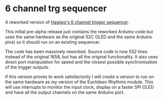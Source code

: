# 6 channel trg sequencer
A reworked version of [Hagiwo's 6 channel trigger sequencer](https://note.com/solder_state/n/n17c69afd484d).

This initial pre-alpha release just contains the reworked Arduino code but uses the same hardware as the original (I2C OLED and the same Arduino pins) so it should run
on an existing sequencer.

The code has been massively reworked. Source code is now 552 lines instead of the original 1658, but has all the original functionality. It also uses direct
port manipulation for speed and the closest possible synchronisation of the trigger outputs.

If this version proves to work satisfactorily I will create a version to run on the same hardware as my version of the Euclidean Rhythms module. This will
use interrupts to monitor the input clock, display on a faster SPI OLED and have all the output channels on the same Arduino port.
